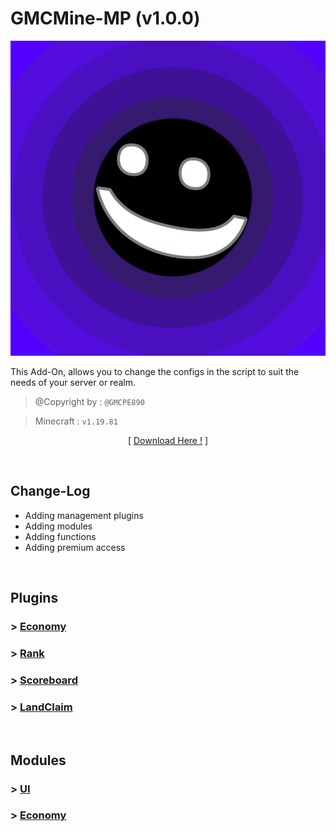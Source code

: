 # GMCMine-MP (v1.0.0)

![](../assets/img/pack_icon.png?raw=true)

This Add-On, allows you to change the configs in the
script to suit the needs of your server or realm.

> @Copyright by : `@GMCPE890`

> Minecraft : `v1.19.81`

<p align="center">[ <a href="./Not Found!">Download Here !</a> ]</p>

<br />

## Change-Log
- <a>Adding management plugins</a>
- <a>Adding modules</a>
- <a>Adding functions</a>
- <a>Adding premium access</a>

<br />

## Plugins
<h3>> <a href="./Plugins/Economy/README.md">Economy</a></h3>
<h3>> <a href="./Not Found">Rank</a></h3>
<h3>> <a href="./Not Found">Scoreboard</a></h3>
<h3>> <a href="./Not Found">LandClaim</a></h3>

<br />

## Modules
<h3>> <a href="./Not Found">UI</a></h3>
<h3>> <a href="./Not Found">Economy</a></h3>
